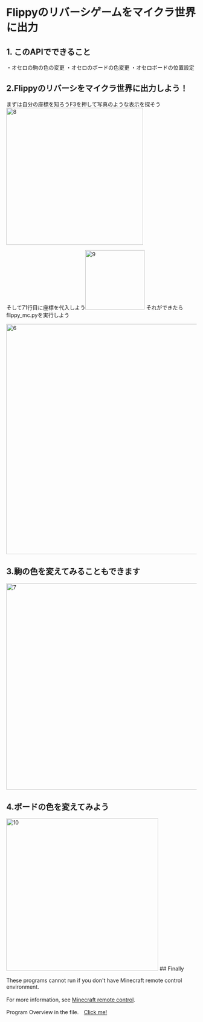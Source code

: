 # Flippyのリバーシゲームをマイクラ世界に出力

## 1. このAPIでできること
・オセロの駒の色の変更
・オセロのボードの色変更
・オセロボードの位置設定

## 2.Flippyのリバーシをマイクラ世界に出力しよう！
  まずは自分の座標を知ろうF3を押して写真のような表示を探そう
<img width="362" alt="8" src="https://github.com/user-attachments/assets/f15027e9-087c-4950-8e1c-03b5fc2c011e">

そして71行目に座標を代入しよう<img width="157" alt="9" src="https://github.com/user-attachments/assets/a68bb613-e4c7-4e33-9f87-06d5fdc86f92">
それができたらflippy_mc.pyを実行しよう

<img width="608" alt="6" src="https://github.com/user-attachments/assets/45695991-5c98-46ea-966b-5c5000aed7bf">

## 3.駒の色を変えてみることもできます
<img width="545" alt="7" src="https://github.com/user-attachments/assets/89fc4157-6fa0-4a11-bfd0-38d494d8fce7">

## 4.ボードの色を変えてみよう   
 
   <img width="402" alt="10" src="https://github.com/user-attachments/assets/30357298-8c19-4113-939d-fa622dfa43d5">
## Finally

   These programs cannot run if you don't have Minecraft remote control environment.  
   <br>For more information, see <a href="https://github.com/Naohiro2g/minecraft_remote" target="_blank">Minecraft remote control</a>.

   Program Overview in the file.　<a href="https://github.com/harimanjuu/minecraft_remote_itkids/blob/main/itkids_m5/api_06_RS_Harimanjuu/Program_overview.md" target="_blank">Click me!</a>
   
